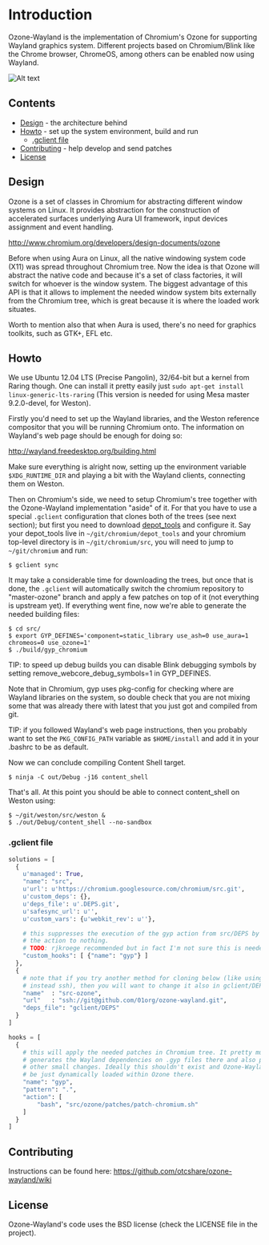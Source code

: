 # Introduction

Ozone-Wayland is the implementation of Chromium's Ozone for supporting Wayland graphics system. Different projects based on Chromium/Blink like the Chrome browser, ChromeOS, among others can be enabled now using Wayland.

![Alt text](https://raw.github.com/tiagovignatti/misc/master/chromium-2013-06-07-small.png "Content Shell running on Weston")

## Contents

  - [Design](#design) - the architecture behind
  - [Howto](#howto) - set up the system environment, build and run
    - [.gclient file](#gclient-file)
  - [Contributing](#contributing) - help develop and send patches
  - [License](#license)


## Design

Ozone is a set of classes in Chromium for abstracting different window systems on Linux. It provides abstraction for the construction of accelerated surfaces underlying Aura UI framework, input devices assignment and event handling.

http://www.chromium.org/developers/design-documents/ozone

Before when using Aura on Linux, all the native windowing system code (X11) was spread throughout Chromium tree. Now the idea is that Ozone will abstract the native code and because it's a set of class factories, it will switch for whoever is the window system. The biggest advantage of this API is that it allows to implement the needed window system bits externally from the Chromium tree, which is great because it is where the loaded work situates.

Worth to mention also that when Aura is used, there's no need for graphics toolkits, such as GTK+, EFL etc.

## Howto

We use Ubuntu 12.04 LTS (Precise Pangolin), 32/64-bit but a kernel from Raring though. One can install it pretty easily just
`sudo apt-get install linux-generic-lts-raring` (This version is needed for using Mesa master 9.2.0-devel, for Weston).

Firstly you'd need to set up the Wayland libraries, and the Weston reference compositor that you will be running Chromium onto. The information on Wayland's web page should be enough for doing so:

http://wayland.freedesktop.org/building.html

Make sure everything is alright now, setting up the environment variable `$XDG_RUNTIME_DIR` and playing a bit with the Wayland clients, connecting them on Weston.

Then on Chromium's side, we need to setup Chromium's tree together with the Ozone-Wayland implementation "aside" of it. For that you have to use a special `.gclient` configuration that clones both of the trees (see next section); but first you need to download [depot_tools](http://dev.chromium.org/developers/how-tos/install-depot-tools) and configure it. Say your depot_tools live in `~/git/chromium/depot_tools` and your chromium top-level directory is in `~/git/chromium/src`, you will need to jump to `~/git/chromium` and run:

  ```
  $ gclient sync
  ```

It may take a considerable time for downloading the trees, but once that is done, the `.gclient` will automatically switch the chromium repository to "master-ozone" branch and apply a few patches on top of it (not everything is upstream yet). If everything went fine, now we're able to generate the needed building files:

  ```
  $ cd src/
  $ export GYP_DEFINES='component=static_library use_ash=0 use_aura=1 chromeos=0 use_ozone=1'
  $ ./build/gyp_chromium
  ```

TIP: to speed up debug builds you can disable Blink debugging symbols by setting remove_webcore_debug_symbols=1 in GYP_DEFINES.

Note that in Chromium, gyp uses pkg-config for checking where are Wayland libraries on the system, so double check that you are not mixing some that was already there with latest that you just got and compiled from git.

TIP: if you followed Wayland's web page instructions, then you probably want to set the `PKG_CONFIG_PATH` variable as `$HOME/install` and add it in your .bashrc to be as default.

Now we can conclude compiling Content Shell target.

  ```
  $ ninja -C out/Debug -j16 content_shell
  ```
That's all. At this point you should be able to connect content_shell on Weston using:

  ```
  $ ~/git/weston/src/weston &
  $ ./out/Debug/content_shell --no-sandbox
  ```


### .gclient file

```python
solutions = [
  {
    u'managed': True,
    "name": "src",
    u'url': u'https://chromium.googlesource.com/chromium/src.git',
    u'custom_deps': {},
    u'deps_file': u'.DEPS.git',
    u'safesync_url': u'',
    u'custom_vars': {u'webkit_rev': u''},

    # this suppresses the execution of the gyp action from src/DEPS by setting
    # the action to nothing.
    # TODO: rjkroege recommended but in fact I'm not sure this is needed.
    "custom_hooks": [ {"name": "gyp"} ]
  },
  {
    # note that if you try another method for cloning below (like using https
    # instead ssh), then you will want to change it also in gclient/DEPS
    "name"  : "src-ozone",
    "url"   : "ssh://git@github.com/01org/ozone-wayland.git",
    "deps_file": "gclient/DEPS"
  }
]

hooks = [
  {
    # this will apply the needed patches in Chromium tree. It pretty much
    # generates the Wayland dependencies on .gyp files there and also patch
    # other small changes. Ideally this shouldn't exist and Ozone-Wayland would
    # be just dynamically loaded within Ozone there.
    "name": "gyp",
    "pattern": ".",
    "action": [
        "bash", "src/ozone/patches/patch-chromium.sh"
    ]
  }
]
```

## Contributing

Instructions can be found here: https://github.com/otcshare/ozone-wayland/wiki

## License

Ozone-Wayland's code uses the BSD license (check the LICENSE file in the project).
